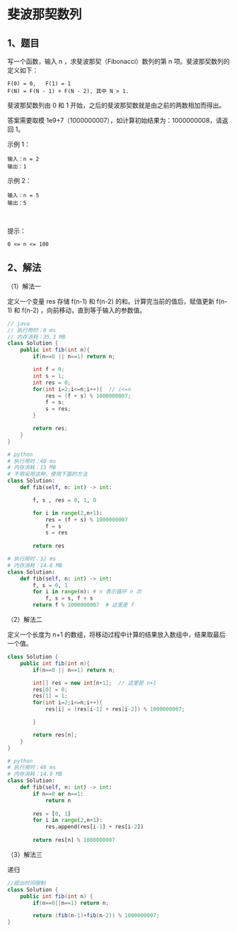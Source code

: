 # 斐波那契数列

## 1、题目

写一个函数，输入 n ，求斐波那契（Fibonacci）数列的第 n 项。斐波那契数列的定义如下：

    F(0) = 0,   F(1) = 1
    F(N) = F(N - 1) + F(N - 2), 其中 N > 1.

斐波那契数列由 0 和 1 开始，之后的斐波那契数就是由之前的两数相加而得出。

答案需要取模 1e9+7（1000000007），如计算初始结果为：1000000008，请返回 1。

示例 1：

	输入：n = 2
	输出：1

示例 2：

	输入：n = 5
	输出：5
 

提示：

	0 <= n <= 100

## 2、解法

（1）解法一

定义一个变量 res 存储 f(n-1) 和 f(n-2) 的和。计算完当前的值后，赋值更新 f(n-1) 和 f(n-2) ，向前移动，直到等于输入的参数值。

```java
// java
// 执行用时：0 ms
// 内存消耗：35.3 MB
class Solution {
    public int fib(int n){
        if(n==0 || n==1) return n;

        int f = 0;
        int s = 1;
        int res = 0;
        for(int i=2;i<=n;i++){  // i<=n
            res = (f + s) % 1000000007;
            f = s;
            s = res;
        }

        return res;
    }
}
```

```python
# python
# 执行用时：40 ms
# 内存消耗：15 MB
# 不用采用这种，使用下面的方法
class Solution:
    def fib(self, n: int) -> int:

        f, s , res = 0, 1, 0

        for i in range(2,n+1):
            res = (f + s) % 1000000007
            f = s
            s = res
        
        return res

# 执行用时：32 ms
# 内存消耗：14.6 MB
class Solution:
    def fib(self, n: int) -> int:
        f, s = 0, 1
        for i in range(n): # n 表示循环 n 次
            f, s = s, f + s 
        return f % 1000000007  # 这里是 f
```

（2）解法二

定义一个长度为 n+1 的数组，将移动过程中计算的结果放入数组中，结果取最后一个值。

```java
class Solution {
    public int fib(int n){
        if(n==0 || n==1) return n;

        int[] res = new int[n+1];  // 这里是 n+1
        res[0] = 0;
        res[1] = 1;
        for(int i=2;i<=n;i++){
            res[i] = (res[i-1] + res[i-2]) % 1000000007;

        }

        return res[n];
    }
}
```

```python
# python
# 执行用时：40 ms
# 内存消耗：14.9 MB
class Solution:
    def fib(self, n: int) -> int:
        if n==0 or n==1:
            return n
        
        res = [0, 1]
        for i in range(2,n+1):
            res.append(res[i-1] + res[i-2])
        
        return res[n] % 1000000007
```

（3）解法三

递归

```java
//超出时间限制
class Solution {
    public int fib(int n) {
        if(n==0||n==1) return n;

        return (fib(n-1)+fib(n-2)) % 1000000007;
}

```